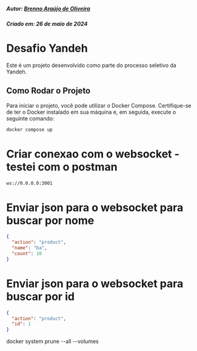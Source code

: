 ##### Autor: [Brenno Araújo de Oliveira](https://www.linkedin.com/in/brennoaraujo/)
##### Criado em: 26 de maio de 2024

# Desafio Yandeh

Este é um projeto desenvolvido como parte do processo seletivo da Yandeh. 

## Como Rodar o Projeto

Para iniciar o projeto, você pode utilizar o Docker Compose. Certifique-se de ter o Docker instalado em sua máquina e, em seguida, execute o seguinte comando:

```bash
docker compose up
```

# Criar conexao com o websocket - testei com o postman
```bash
ws://0.0.0.0:3001
```

# Enviar json para o websocket para buscar por nome
```json
{
  "action": "product",
  "name": "ba",
  "count": 10
}

```

# Enviar json para o websocket para buscar por id
```json
{
  "action": "product",
  "id": 1
}

```

docker system prune --all --volumes
